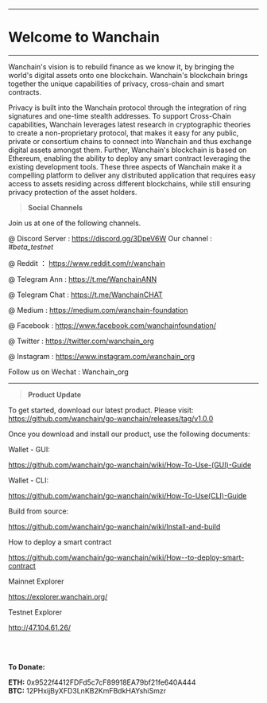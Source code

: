 
---
# Welcome to Wanchain

---
Wanchain's vision is to rebuild finance as we know it, by bringing the world's digital assets onto one blockchain. Wanchain's blockchain brings together the unique capabilities of privacy, cross-chain and smart contracts.

Privacy is built into the Wanchain protocol through the integration of ring signatures and one-time stealth addresses. To support Cross-Chain capabilities, Wanchain leverages latest research in cryptographic theories to create a non-proprietary protocol, that makes it easy for any public, private or consortium chains to connect into Wanchain and thus exchange digital assets amongst them. Further, Wanchain's blockchain is based on Ethereum, enabling the ability to deploy any smart contract leveraging the existing development tools. These three aspects of Wanchain make it a compelling platform to deliver any distributed application that requires easy access to assets residing across different blockchains, while still ensuring privacy protection of the asset holders.


>**Social Channels**
 
 Join us at one of the following channels. 

@ Discord Server : https://discord.gg/3DpeV6W   Our channel : *#beta_testnet*

@ Reddit ： https://www.reddit.com/r/wanchain

@ Telegram Ann : https://t.me/WanchainANN

@ Telegram Chat : https://t.me/WanchainCHAT

@ Medium : https://medium.com/wanchain-foundation

@ Facebook : https://www.facebook.com/wanchainfoundation/

@ Twitter : https://twitter.com/wanchain_org

@ Instagram : https://www.instagram.com/wanchain_org

Follow us on Wechat : Wanchain_org


----------

>**Product Update**

To get started, download our latest product. Please visit: 
https://github.com/wanchain/go-wanchain/releases/tag/v1.0.0

Once you download and install our product, use the following documents:

Wallet - GUI:

https://github.com/wanchain/go-wanchain/wiki/How-To-Use-(GUI)-Guide

Wallet - CLI:

https://github.com/wanchain/go-wanchain/wiki/How-To-Use(CLI)-Guide

Build from source: 

https://github.com/wanchain/go-wanchain/wiki/Install-and-build

How to deploy a smart contract 

https://github.com/wanchain/go-wanchain/wiki/How--to-deploy-smart-contract

Mainnet Explorer 

https://explorer.wanchain.org/

Testnet Explorer

http://47.104.61.26/

<br>
<br>

**To Donate:**

**ETH:** 0x9522f4412FDFd5c7cF89918EA79bf21fe640A444
<br>
**BTC:** 12PHxijByXFD3LnKB2KmFBdkHAYshiSmzr

